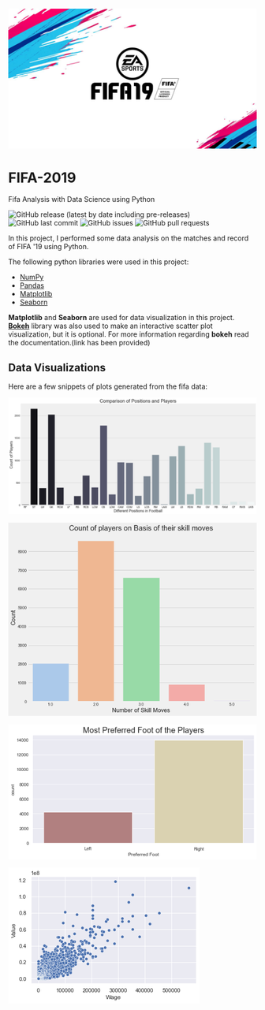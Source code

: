 <!-- Add banner here -->
![Banner](/Assets/Images/copertina_bianca_neutra_fifa_19.png)

<!-- Project Title -->
# FIFA-2019
Fifa Analysis with Data Science using Python

<!-- Add buttons here -->
![GitHub release (latest by date including pre-releases)](https://img.shields.io/github/v/release/abukimemia/FIFA-2019?include_prereleases)
![GitHub last commit](https://img.shields.io/github/last-commit/abukimemia/FIFA-2019)
![GitHub issues](https://img.shields.io/github/issues-raw/abukimemia/FIFA-2019)
![GitHub pull requests](https://img.shields.io/github/issues-pr/abukimemia/FIFA-2019)

<!-- Describe the project in brief -->
In this project, I performed some data analysis on the matches and record of FIFA '19 using Python.

The following python libraries were used in this project:
* [NumPy](https://numpy.org/doc/stable/user/quickstart.html)
* [Pandas](https://pandas.pydata.org/docs/user_guide/index.html)
* [Matplotlib](https://matplotlib.org/stable/tutorials/introductory/usage.html)
* [Seaborn](https://seaborn.pydata.org/tutorial.html)

**Matplotlib** and **Seaborn** are used for data visualization in this project. 
**[Bokeh](https://docs.bokeh.org/en/latest/)** library was also used to make an interactive scatter plot visualization, but it is optional. For more information regarding **bokeh** read the documentation.(link has been provided)

## Data Visualizations
Here are a few snippets of plots generated from the fifa data:

![Player Positions Comparison](/Assets/Images/player_positions.png?raw=true)

![Comparison of player skills](/Assets/Images/playerskills_comparison.png)

![Preferred Foot Comparison](/Assets/Images/preffered_foot.png)

![Wage Value Difference](/Assets/Images/WageValue_scatterplot.png)

